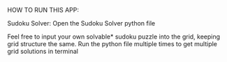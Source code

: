 HOW TO RUN THIS APP:

Sudoku Solver: Open the Sudoku Solver python file

Feel free to input your own solvable* sudoku puzzle into the grid, keeping grid structure the same.
Run the python file multiple times to get multiple grid solutions in terminal

